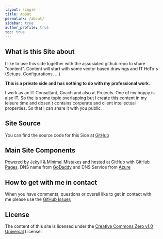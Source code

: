 ```yaml
---
layout: single
title: About
permalink: /about/
sidebar: true
author_profile: true
toc: true
---
```


## What is this Site about
I like to use this side together with the assosiated github repo to share "content". Content will start with some vector based drawings and IT HoTo`s (Setups, Configurations, ...). 

**This is a private side and has nothing to do with my professional work.**

I work as an IT Consultant, Coach and also at Projects. One of my hoppy is also IT. So the is some topic overlapping but I create this content in my leisure time and dosen`t contains corperate and client intellectual properties. So that I can share it with you public.

## Site Source
You can find the source code for this Side at [GitHub](https://github.com/rk3/web)

## Main Site Components
 Powered by [Jekyll](https://jekyllrb.com) & [Minimal Mistakes](https://mademistakes.com/work/minimal-mistakes-jekyll-theme/) and hosted at [GitHub](Https://github.com) with [GitHub Pages](https://pages.github.com/). DNS name from [GoDaddy](https://www.godaddy.com/) and DNS Service from [Azure](https://azure.microsoft.com/en-us/products/dns/)

## How to get with me in contact
When you have comments, questions or overall like to get in contact with me please use the [GitHub Issues](https://github.com/rk3/web/issues/new?labels=question)


## License
The content of this site is licensed under the [Creative Commons Zero v1.0 Universal](LICENSE) License.
